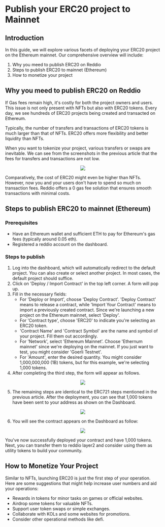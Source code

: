 # Publish your ERC20 project to Mainnet 

## Introduction

In this guide, we will explore various facets of deploying your ERC20 project on the Ethereum mainnet. Our comprehensive overview will include:

1. Why you meed to publish ERC20 on Reddio
2. Steps to publish ERC20 to mainnet (Ethereum)
3. How to monetize your project

## Why you meed to publish ERC20 on Reddio

If Gas fees remain high, it's costly for both the project owners and users. This issue is not only present with NFTs but also with ERC20 tokens. Every day, we see hundreds of ERC20 projects being created and transacted on Ethereum.

Typically, the number of transfers and transactions of ERC20 tokens is much larger than that of NFTs. ERC20 offers more flexibility and better liquidity than NFTs.

When you want to tokenize your project, various transfers or swaps are inevitable. We can see from the screenshots in the previous article that the fees for transfers and transactions are not low.

<p align="center">
  <img src="/main-erc20-1.png"/>
</p>

Comparatively, the cost of ERC20 might even be higher than NFTs. However, now you and your users don't have to spend so much on transaction fees. Reddio offers a 0 gas fee solution that ensures smooth transactions with minimal costs.

## Steps to publish ERC20 to mainnet (Ethereum)

### Prerequisites

- Have an Ethereum wallet and sufficient ETH to pay for Ethereum's gas fees (typically around 0.05 eth).
- Registered a reddio account on the dashboard.

### Steps to publish

1. Log into the dashboard, which will automatically redirect to the default project. You can also create or select another project. In most cases, the default project should suffice.
2. Click on 'Deploy / Import Contract' in the top left corner. A form will pop up.
3. Fill in the necessary fields:
   - For 'Deploy or Import', choose 'Deploy Contract'. 'Deploy Contract' means to release a contract, while 'Import Your Contract' means to import a previously created contract. Since we're launching a new project on the Ethereum mainnet, select 'Deploy'.
   - For 'Contract type', choose 'ERC20' to indicate you're selecting an ERC20 token.
   - 'Contract Name' and 'Contract Symbol' are the name and symbol of your project. Fill them out accordingly.
   - For 'Network', select 'Ethereum Mainnet'. Choose 'Ethernum mainnet' since we're deploying on the mainnet. If you just want to test, you might consider 'Goerli Testnet'.
   - For 'Amount', enter the desired quantity. You might consider 1,000,000,000 (1B) tokens, but for this example, we're selecting 1,000 tokens.
4. After completing the third step, the form will appear as follows.

<p align="center">
  <img src="/main-erc20-2.png"/>
</p>

5. The remaining steps are identical to the ERC721 steps mentioned in the previous article. After the deployment, you can see that 1,000 tokens have been sent to your address as shown on the Dashboard.

<p align="center">
  <img src="/main-erc20-3.png"/>
</p>


6. You will see the contract appears on the Dashboard as follow:

<p align="center">
  <img src="/main-erc20-4.png"/>
</p>

You've now successfully deployed your contract and have 1,000 tokens. Next, you can transfer them to reddio layer2 and consider using them as utility tokens to build your community.

## How to Monetize Your Project

Similar to NFTs, launching ERC20 is just the first step of your operation. Here are some suggestions that might help increase user numbers and aid your operations:
- Rewards in tokens for minor tasks on games or official websites.
- Airdrop some tokens for valuable NFTs.
- Support user token swaps or simple exchanges.
- Collaborate with KOLs and some websites for promotions.
- Consider other operational methods like defi.
